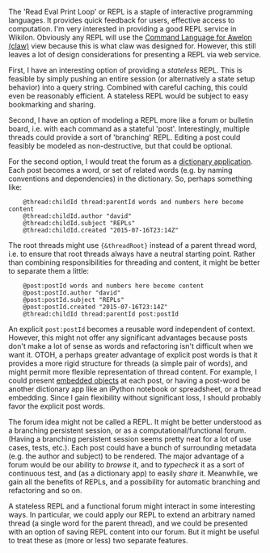 
The 'Read Eval Print Loop' or REPL is a staple of interactive programming languages. It provides quick feedback for users, effective access to computation. I'm very interested in providing a good REPL service in Wikilon. Obviously any REPL will use the [Command Language for Awelon (claw)](CommandLine.md) view because this is what claw was designed for. However, this still leaves a lot of design considerations for presenting a REPL via web service.

First, I have an interesting option of providing a *stateless* REPL. This is feasible by simply pushing an entire session (or alternatively a state setup behavior) into a query string. Combined with careful caching, this could even be reasonably efficient. A stateless REPL would be subject to easy bookmarking and sharing.

Second, I have an option of modeling a REPL more like a forum or bulletin board, i.e. with each command as a stateful 'post'. Interestingly, multiple threads could provide a sort of 'branching' REPL. Editing a post could feasibly be modeled as non-destructive, but that could be optional.

For the second option, I would treat the forum as a [dictionary application](ApplicationModel.md). Each post becomes a word, or set of related words (e.g. by naming conventions and dependencies) in the dictionary. So, perhaps something like:

        @thread:childId thread:parentId words and numbers here become content
        @thread:childId.author "david"
        @thread:childId.subject "REPLs"
        @thread:childId.created "2015-07-16T23:14Z"

The root threads might use `{&threadRoot}` instead of a parent thread word, i.e. to ensure that root threads always have a neutral starting point. Rather than combining responsibilities for threading and content, it might be better to separate them a little:

        @post:postId words and numbers here become content
        @post:postId.author "david"
        @post:postId.subject "REPLs"
        @post:postId.created "2015-07-16T23:14Z"
        @thread:childId thread:parentId post:postId

An explicit `post:postId` becomes a reusable word independent of context. However, this might not offer any significant advantages because posts don't make a lot of sense as words and refactoring isn't difficult when we want it. OTOH, a perhaps greater advantage of explicit post words is that it provides a more rigid structure for threads (a simple pair of words), and might permit more flexible representation of thread content. For example, I could present [embedded objects](ExtensibleSyntax.md) at each post, or having a post-word be another dictionary app like an iPython notebook or spreadsheet, or a thread embedding. Since I gain flexibility without significant loss, I should probably favor the explicit post words.

The forum idea might not be called a REPL. It might be better understood as a branching persistent session, or as a computational/functional forum. (Having a branching persistent session seems pretty neat for a lot of use cases, tests, etc.). Each post could have a bunch of surrounding metadata (e.g. the author and subject) to be rendered. The major advantage of a forum would be our ability to *browse* it, and to *typecheck* it as a sort of continuous test, and (as a dictionary app) to easily *share* it. Meanwhile, we gain all the benefits of REPLs, and a possibility for automatic branching and refactoring and so on.

A stateless REPL and a functional forum might interact in some interesting ways. In particular, we could apply our REPL to extend an arbitrary named thread (a single word for the parent thread), and we could be presented with an option of saving REPL content into our forum. But it might be useful to treat these as (more or less) two separate features.

